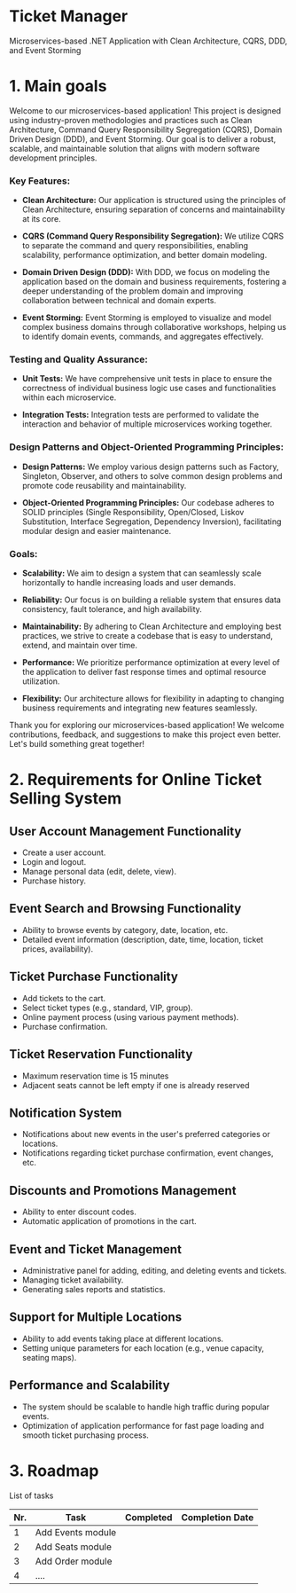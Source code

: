 # Ticket Manager

Microservices-based .NET Application with Clean Architecture, CQRS, DDD, and Event Storming

# 1. Main goals

Welcome to our microservices-based application! This project is designed using industry-proven methodologies and practices such as Clean Architecture, Command Query Responsibility Segregation (CQRS), Domain Driven Design (DDD), and Event Storming. Our goal is to deliver a robust, scalable, and maintainable solution that aligns with modern software development principles.

### Key Features:

- **Clean Architecture:** Our application is structured using the principles of Clean Architecture, ensuring separation of concerns and maintainability at its core.

- **CQRS (Command Query Responsibility Segregation):** We utilize CQRS to separate the command and query responsibilities, enabling scalability, performance optimization, and better domain modeling.

- **Domain Driven Design (DDD):** With DDD, we focus on modeling the application based on the domain and business requirements, fostering a deeper understanding of the problem domain and improving collaboration between technical and domain experts.

- **Event Storming:** Event Storming is employed to visualize and model complex business domains through collaborative workshops, helping us to identify domain events, commands, and aggregates effectively.

### Testing and Quality Assurance:

- **Unit Tests:** We have comprehensive unit tests in place to ensure the correctness of individual business logic use cases and functionalities within each microservice.

- **Integration Tests:** Integration tests are performed to validate the interaction and behavior of multiple microservices working together.

### Design Patterns and Object-Oriented Programming Principles:

- **Design Patterns:** We employ various design patterns such as Factory, Singleton, Observer, and others to solve common design problems and promote code reusability and maintainability.

- **Object-Oriented Programming Principles:** Our codebase adheres to SOLID principles (Single Responsibility, Open/Closed, Liskov Substitution, Interface Segregation, Dependency Inversion), facilitating modular design and easier maintenance.

### Goals:

- **Scalability:** We aim to design a system that can seamlessly scale horizontally to handle increasing loads and user demands.

- **Reliability:** Our focus is on building a reliable system that ensures data consistency, fault tolerance, and high availability.

- **Maintainability:** By adhering to Clean Architecture and employing best practices, we strive to create a codebase that is easy to understand, extend, and maintain over time.

- **Performance:** We prioritize performance optimization at every level of the application to deliver fast response times and optimal resource utilization.

- **Flexibility:** Our architecture allows for flexibility in adapting to changing business requirements and integrating new features seamlessly.

Thank you for exploring our microservices-based application! We welcome contributions, feedback, and suggestions to make this project even better. Let's build something great together!


# 2. Requirements for Online Ticket Selling System

## User Account Management Functionality
- Create a user account.
- Login and logout.
- Manage personal data (edit, delete, view).
- Purchase history.

## Event Search and Browsing Functionality
- Ability to browse events by category, date, location, etc.
- Detailed event information (description, date, time, location, ticket prices, availability).

## Ticket Purchase Functionality
- Add tickets to the cart.
- Select ticket types (e.g., standard, VIP, group).
- Online payment process (using various payment methods).
- Purchase confirmation.

## Ticket Reservation Functionality
- Maximum reservation time is 15 minutes
- Adjacent seats cannot be left empty if one is already reserved

## Notification System
- Notifications about new events in the user's preferred categories or locations.
- Notifications regarding ticket purchase confirmation, event changes, etc.

## Discounts and Promotions Management
- Ability to enter discount codes.
- Automatic application of promotions in the cart.

## Event and Ticket Management
- Administrative panel for adding, editing, and deleting events and tickets.
- Managing ticket availability.
- Generating sales reports and statistics.

## Support for Multiple Locations
- Ability to add events taking place at different locations.
- Setting unique parameters for each location (e.g., venue capacity, seating maps).

## Performance and Scalability
- The system should be scalable to handle high traffic during popular events.
- Optimization of application performance for fast page loading and smooth ticket purchasing process.

# 3. Roadmap

List of tasks

| Nr. | Task              | Completed | Completion Date |
|-----|-------------------|-----------|-----------------|
| 1   | Add Events module |        |      |
| 2   | Add Seats module  |       |                 |
| 3   | Add Order module  |       |                 |
| 4   | ....  |       |                 |